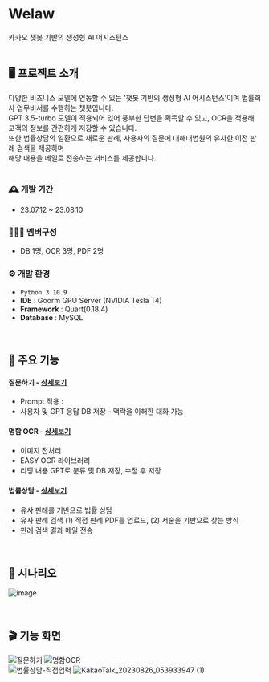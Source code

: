 # Welaw
카카오 챗봇 기반의 생성형 AI 어시스턴스 
<br><br>


## 🖥️ 프로젝트 소개
다양한 비즈니스 모델에 연동할 수 있는 '챗봇 기반의 생성형 AI 어시스턴스'이며 법률회사 업무비서를 수행하는 챗봇입니다.<br> GPT 3.5-turbo 모델이 적용되어 있어 풍부한 답변을 획득할 수 있고, OCR을 적용해 고객의 정보를 간편하게 저장할 수 있습니다. <br>또한 법률상담의 일환으로 새로운 판례, 사용자의 질문에 대해대법원의 유사한 이전 판례 검색을 제공하며<br>  해당 내용을 메일로 전송하는 서비스를 제공합니다. 
<br><br>

### 🕰️ 개발 기간
* 23.07.12 ~ 23.08.10

### 🧑‍🤝‍🧑 멤버구성
 - DB 1명, OCR 3명, PDF 2명

### ⚙️ 개발 환경
- `Python 3.10.9`
- **IDE** : Goorm GPU Server (NVIDIA Tesla T4)
- **Framework** : Quart(0.18.4)
- **Database** : MySQL

<br>

## 📌 주요 기능
#### 질문하기 - <a href="" >상세보기</a>
- Prompt 적용 : 
- 사용자 및 GPT 응답 DB 저장 - 맥락을 이해한 대화 가능 
#### 명함 OCR - <a href="" >상세보기</a>
- 이미지 전처리
- EASY OCR 라이브러리
- 리딩 내용 GPT로 분류 및 DB 저장, 수정 후 저장
#### 법륩상담 - <a href="" >상세보기</a>
- 유사 판례를 기반으로 법률 상담
- 유사 판례 검색 (1) 직접 판례 PDF를 업로드, (2) 서술을 기반으로 찾는 방식
- 판례 검색 결과 메일 전송
  
<br>

## 📑 시나리오
![image](https://github.com/ressa009/Welaw/assets/47082555/5e0ce4f0-c492-404e-bfc9-e88d88f479c0)

<br>

## 🎬 기능 화면
![질문하기](https://github.com/ressa009/Welaw/assets/47082555/80f6ab78-c2bb-428a-b4b2-cfcff38b5273)
![명함OCR](https://github.com/ressa009/Welaw/assets/47082555/8efc876a-8c51-4671-9418-e3cc0caf5009)<br>
![법률상담-직접입력](https://github.com/ressa009/Welaw/assets/47082555/5203d59f-42be-4506-afa7-1f1183784840)
![KakaoTalk_20230826_053933947 (1)](https://github.com/ressa009/Welaw/assets/47082555/47e4f563-be67-493c-8082-7a6d1dea6970)


